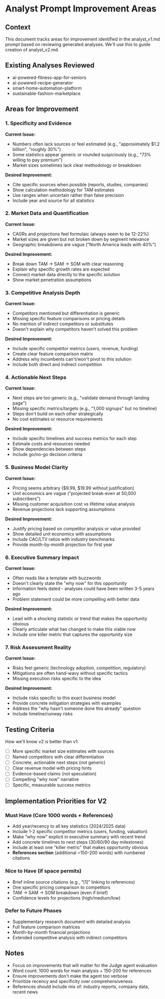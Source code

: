 # Analyst Prompt Improvement Areas

## Context

This document tracks areas for improvement identified in the analyst_v1.md prompt based on reviewing generated analyses. We'll use this to guide creation of analyst_v2.md.

## Existing Analyses Reviewed

- ai-powered-fitness-app-for-seniors
- ai-powered-recipe-generator  
- smart-home-automation-platform
- sustainable-fashion-marketplace

## Areas for Improvement

### 1. Specificity and Evidence

**Current Issue:**

- Numbers often lack sources or feel estimated (e.g., "approximately $1.2 billion", "roughly 30%")
- Some statistics appear generic or rounded suspiciously (e.g., "73% willing to pay premium")
- Market sizes sometimes lack clear methodology or breakdown

**Desired Improvement:**

- Cite specific sources when possible (reports, studies, companies)
- Show calculation methodology for TAM estimates
- Use ranges when uncertain rather than false precision
- Include year and source for all statistics

### 2. Market Data and Quantification

**Current Issue:**

- CAGRs and projections feel formulaic (always seem to be 12-22%)
- Market sizes are given but not broken down by segment relevance
- Geographic breakdowns are vague ("North America leads with 40%")

**Desired Improvement:**

- Break down TAM → SAM → SOM with clear reasoning
- Explain why specific growth rates are expected
- Connect market data directly to the specific solution
- Show market penetration assumptions

### 3. Competitive Analysis Depth

**Current Issue:**

- Competitors mentioned but differentiation is generic
- Missing specific feature comparisons or pricing details
- No mention of indirect competitors or substitutes
- Doesn't explain why competitors haven't solved this problem

**Desired Improvement:**

- Include specific competitor metrics (users, revenue, funding)
- Create clear feature comparison matrix
- Address why incumbents can't/won't pivot to this solution
- Include both direct and indirect competition

### 4. Actionable Next Steps

**Current Issue:**

- Next steps are too generic (e.g., "validate demand through landing page")
- Missing specific metrics/targets (e.g., "1,000 signups" but no timeline)
- Steps don't build on each other strategically
- No cost estimates or resource requirements

**Desired Improvement:**

- Include specific timelines and success metrics for each step
- Estimate costs and resources needed
- Show dependencies between steps
- Include go/no-go decision criteria

### 5. Business Model Clarity

**Current Issue:**

- Pricing seems arbitrary (\$9.99, \$19.99 without justification)
- Unit economics are vague ("projected break-even at 50,000 subscribers")
- Missing customer acquisition cost vs lifetime value analysis
- Revenue projections lack supporting assumptions

**Desired Improvement:**

- Justify pricing based on competitor analysis or value provided
- Show detailed unit economics with assumptions
- Include CAC/LTV ratios with industry benchmarks
- Provide month-by-month projection for first year

### 6. Executive Summary Impact

**Current Issue:**

- Often reads like a template with buzzwords
- Doesn't clearly state the "why now" for this opportunity
- Information feels dated - analyses could have been written 3-5 years ago
- Problem statement could be more compelling with better data

**Desired Improvement:**

- Lead with a shocking statistic or trend that makes the opportunity obvious
- Clearly articulate what has changed to make this viable now
- Include one killer metric that captures the opportunity size

### 7. Risk Assessment Reality

**Current Issue:**

- Risks feel generic (technology adoption, competition, regulatory)
- Mitigations are often hand-wavy without specific tactics
- Missing execution risks specific to the idea

**Desired Improvement:**

- Include risks specific to this exact business model
- Provide concrete mitigation strategies with examples
- Address the "why hasn't someone done this already" question
- Include timeline/runway risks

## Testing Criteria

How we'll know v2 is better than v1:

- [ ] More specific market size estimates with sources
- [ ] Named competitors with clear differentiation
- [ ] Concrete, actionable next steps (not generic)
- [ ] Clear revenue model with pricing hints
- [ ] Evidence-based claims (not speculation)
- [ ] Compelling "why now" narrative
- [ ] Specific, measurable success metrics

## Implementation Priorities for V2

### Must Have (Core 1000 words + References)

- Add year/recency to all key statistics (2024/2025 data)
- Include 1-2 specific competitor metrics (users, funding, valuation)
- Make "why now" explicit in executive summary with recent trend
- Add concrete timelines to next steps (30/60/90 day milestones)
- Include at least one "killer metric" that makes opportunity obvious
- **References section** (additional ~150-200 words) with numbered citations

### Nice to Have (if space permits)

- Brief inline source citations (e.g., "[1]" linking to references)
- One specific pricing comparison to competitors
- TAM → SAM → SOM breakdown (even if brief)
- Confidence levels for projections (high/medium/low)

### Defer to Future Phases

- Supplementary research document with detailed analysis
- Full feature comparison matrices
- Month-by-month financial projections
- Extended competitive analysis with indirect competitors

## Notes

- Focus on improvements that will matter for the Judge agent evaluation
- Word count: 1000 words for main analysis + 150-200 for references
- Ensure improvements don't make the agent too verbose
- Prioritize recency and specificity over comprehensiveness
- References should include mix of: industry reports, company data, recent news
